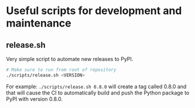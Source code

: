 # Useful scripts for development and maintenance

## release.sh

Very simple script to automate new releases to PyPI.

```sh
# Make sure to run from root of repository
./scripts/release.sh <VERSION>
```

For example: `./scripts/release.sh 0.8.0` will create a tag
called 0.8.0 and that will cause the CI to automatically build
and push the Python package to PyPI with version 0.8.0.


